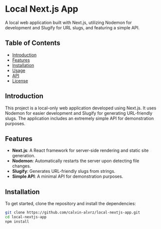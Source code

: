 # Local Next.js App

A local web application built with Next.js, utilizing Nodemon for development and Slugify for URL slugs, and featuring a simple API.

## Table of Contents

- [Introduction](#introduction)
- [Features](#features)
- [Installation](#installation)
- [Usage](#usage)
- [API](#api)
- [License](#license)

## Introduction

This project is a local-only web application developed using Next.js. It uses Nodemon for easier development and Slugify for generating URL-friendly slugs. The application includes an extremely simple API for demonstration purposes.

## Features

- **Next.js**: A React framework for server-side rendering and static site generation.
- **Nodemon**: Automatically restarts the server upon detecting file changes.
- **Slugify**: Generates URL-friendly slugs from strings.
- **Simple API**: A minimal API for demonstration purposes.

## Installation

To get started, clone the repository and install the dependencies:

```bash
git clone https://github.com/calvin-alvrz/local-nextjs-app.git
cd local-nextjs-app
npm install
